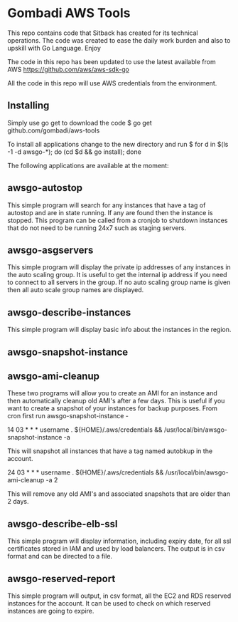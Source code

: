 # Gombadi AWS Tools

This repo contains code that Sitback has created for its technical operations.
The code was created to ease the daily work burden and also to upskill
with Go Language. Enjoy

The code in this repo has been updated to use the latest available from AWS
https://github.com/aws/aws-sdk-go

All the code in this repo will use AWS credentials from the environment.

## Installing

Simply use go get to download the code
    $ go get github.com/gombadi/aws-tools

To install all applications change to the new directory and run
    $ for d in $(ls -1 -d awsgo-*); do (cd $d && go install); done




The following applications are available at the moment:

## awsgo-autostop

This simple program will search for any instances that have a tag of autostop
and are in state running. If any are found then the instance is stopped.
This program can be called from a cronjob to shutdown instances
that do not need to be running 24x7 such as staging servers.



## awsgo-asgservers

This simple program will display the private ip addresses of any instances
in the auto scaling group. It is useful to get the internal ip address
if you need to connect to all servers in the group.
If no auto scaling group name is given then all auto scale group names
are displayed.




## awsgo-describe-instances

This simple program will display basic info about the instances in the region.



## awsgo-snapshot-instance
## awsgo-ami-cleanup

These two programs will allow you to create an AMI for an instance and then
automatically cleanup old AMI's after a few days. This is useful if you
want to create a snapshot of your instances for backup purposes.
From cron first run awsgo-snapshot-instance -

14 03 * * * username . ${HOME}/.aws/credentials && /usr/local/bin/awsgo-snapshot-instance -a

This will snapshot all instances that have a tag named autobkup in the account.

24 03 * * * username . ${HOME}/.aws/credentials && /usr/local/bin/awsgo-ami-cleanup -a 2

This will remove any old AMI's and associated snapshots that are older than 2 days.




## awsgo-describe-elb-ssl

This simple program will display information, including expiry date, for all
ssl certificates stored in IAM and used by load balancers. The output is in
csv format and can be directed to a file.



## awsgo-reserved-report

This simple program will output, in csv format, all the EC2 and RDS reserved instances
for the account. It can be used to check on which reserved instances are going to expire.



